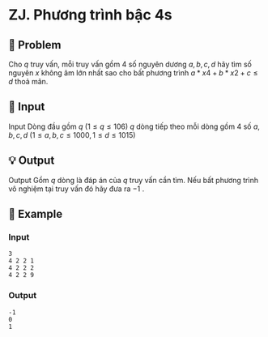 # ZJ. Phương trình bậc 4s

## 📖 Problem

Cho
$q$
truy vấn, mỗi truy vấn gồm
$4$
số nguyên dương
$a,b,c,d$
hãy tìm số nguyên
$x$
không âm lớn nhất sao cho bất phương trình
$a*x4+b*x2+c≤d$
thoả mãn.


## 🧩 Input

Input
Dòng đầu gồm
$q$
$(1 ≤q≤ 106)$
$q$
dòng tiếp theo mỗi dòng gồm
$4$
số
$a,b,c,d$
$(1 ≤a,b,c≤ 1000, 1 ≤d≤ 1015)$


## 💡 Output

Output
Gồm
$q$
dòng là đáp án của
$q$
truy vấn cần tìm. Nếu bất phương trình vô nghiệm tại truy vấn đó hãy đưa ra
$- 1$
.


## 🧠 Example

### Input

```text
3
4 2 2 1
4 2 2 2
4 2 2 9
```

### Output

```text
-1
0
1
```


